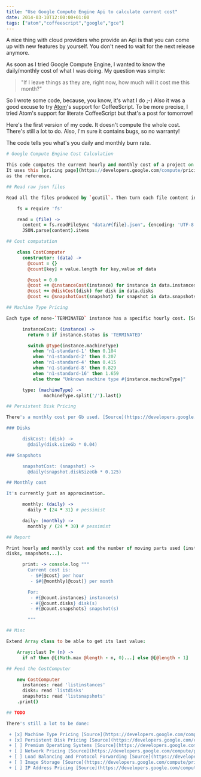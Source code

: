```yaml
---
title: "Use Google Compute Engine Api to calculate current cost"
date: 2014-03-10T12:00:00+01:00
tags: ["atom","coffeescript","google","gce"]
---
```


A nice thing with cloud providers who provide an Api is that you can come up with new features by yourself. You don't need to wait for the next release anymore.

As soon as I tried Google Compute Engine, I wanted to know the daily/monthly cost of what I was doing. My question was simple:

<blockquote>
  "If I leave things as they are, right now, how much will it cost me this month?"
</blockquote>

So I wrote some code, because, you know, it's what I do ;-) Also it was a good excuse to try <a href="https://atom.io/">Atom</a>'s support for CoffeeScript. To be more precise, I tried Atom's support for literate CoffeeScript but that's a post for tomorrow!

Here's the first version of my code. It doesn't compute the whole cost. There's still a lot to do. Also, I'm sure it contains bugs, so no warranty!

The code tells you what's you daily and monthly burn rate.


```coffee
# Google Compute Engine Cost Calculation

This code computes the current hourly and monthly cost of a project on [Google Compute Engine](https://cloud.google.com/products/compute-engine/).
It uses this [pricing page](https://developers.google.com/compute/pricing)
as the reference.

## Read raw json files

Read all the files produced by `gcutil`. Then turn each file content into json.

    fs = require 'fs'

    read = (file) ->
      content = fs.readFileSync "data/#{file}.json", {encoding: 'UTF-8'}
      JSON.parse(content).items

## Cost computation

    class CostComputer
      constructor: (data) ->
        @count = {}
        @count[key] = value.length for key,value of data

        @cost = 0.0
        @cost += @instanceCost(instance) for instance in data.instances
        @cost += @diskCost(disk) for disk in data.disks
        @cost += @snapshotCost(snapshot) for snapshot in data.snapshots

## Machine Type Pricing

Each type of none-`TERMINATED` instance has a specific hourly cost. [Source](https://developers.google.com/compute/pricing#machinetype)

      instanceCost: (instance) ->
        return 0 if instance.status is 'TERMINATED'

        switch @type(instance.machineType)
          when 'n1-standard-1' then 0.104
          when 'n1-standard-2' then 0.207
          when 'n1-standard-4' then 0.415
          when 'n1-standard-8' then 0.829
          when 'n1-standard-16' then 1.659
          else throw "Unknown machine type #{instance.machineType}"

      type: (machineType) ->
              machineType.split('/').last()

## Persistent Disk Pricing

There's a monthly cost per Gb used. [Source](https://developers.google.com/compute/pricing#persistentdisk)

### Disks

      diskCost: (disk) ->
        @daily(disk.sizeGb * 0.04)

### Snapshots

      snapshotCost: (snapshot) ->
        @daily(snapshot.diskSizeGb * 0.125)

## Monthly cost

It's currently just an approximation.

      monthly: (daily) ->
        daily * (24 * 31) # pessimist

      daily: (monthly) ->
        monthly / (24 * 30) # pessimist

## Report

Print hourly and monthly cost and the number of moving parts used (instances,
disks, snapshots...).

      print: -> console.log """
        Current cost is:
         - $#{@cost} per hour
         - $#{@monthly(@cost)} per month

        For:
         - #{@count.instances} instance(s)
         - #{@count.disks} disk(s)
         - #{@count.snapshots} snapshot(s)

        """

## Misc

Extend Array class to be able to get its last value:

    Array::last ?= (n) ->
      if n? then @[(Math.max @length - n, 0)...] else @[@length - 1]

## Feed the CostComputer

    new CostComputer
      instances: read 'listinstances'
      disks: read 'listdisks'
      snapshots: read 'listsnapshots'
    .print()

## TODO

There's still a lot to be done:

 + [x] Machine Type Pricing [Source](https://developers.google.com/compute/pricing#machinetype)
 + [x] Persistent Disk Pricing [Source](https://developers.google.com/compute/pricing#persistentdisk)
 + [ ] Premium Operating Systems [Source](https://developers.google.com/compute/pricing#premiumoperatingsystems)
 + [ ] Network Pricing [Source](https://developers.google.com/compute/pricing#network)
 + [ ] Load Balancing and Protocol Forwarding [Source](https://developers.google.com/compute/pricing#network)
 + [ ] Image Storage [Source](https://developers.google.com/compute/pricing#imagestorage)
 + [ ] IP Address Pricing [Source](https://developers.google.com/compute/pricing#ipaddress)
```
